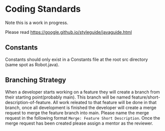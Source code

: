 # Coding Standards
Note this is a work in progress.

Please read https://google.github.io/styleguide/javaguide.html

## Constants
Constants should only exist in a Constants file at the root src directory (same spot as Robot.java).

## Branching Strategy
When a developer starts working on a feature they will create a branch from their starting point(probably main). This branch will be named feature/short-description-of-feature. All work releated to that feature will be done in that branch, once all development is finished the developer will create a merge request to merge the feature branch into main. Please name the merge request in the following format `Merge: Feature Short Description`. Once the merge request has been created please assign a mentor as the reviewer.

